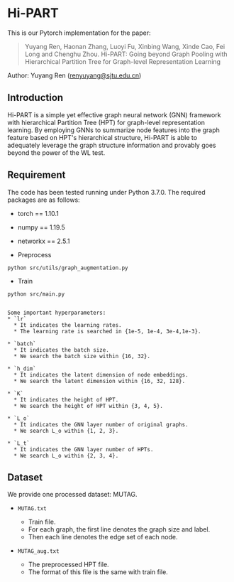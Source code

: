 # Hi-PART
This is our Pytorch implementation for the paper:

>Yuyang Ren, Haonan Zhang, Luoyi Fu, Xinbing Wang, Xinde Cao, Fei Long and Chenghu Zhou. Hi-PART: Going beyond Graph Pooling with Hierarchical Partition Tree for Graph-level Representation Learning

Author: Yuyang Ren (renyuyang@sjtu.edu.cn)

## Introduction
Hi-PART is a simple yet effective graph neural network (GNN) framework with hierarchical Partition Tree (HPT) for graph-level representation learning. By employing GNNs to summarize node features into the graph feature based on HPT's hierarchical structure, Hi-PART is able to adequately leverage the graph structure information and provably goes beyond the power of the WL test.


## Requirement
The code has been tested running under Python 3.7.0. The required packages are as follows:
* torch == 1.10.1
* numpy == 1.19.5
* networkx == 2.5.1


* Preprocess

```
python src/utils/graph_augmentation.py 
```

* Train

```
python src/main.py 
```

```

Some important hyperparameters:
* `lr`
  * It indicates the learning rates. 
  * The learning rate is searched in {1e-5, 1e-4, 3e-4,1e-3}.

* `batch`
  * It indicates the batch size. 
  * We search the batch size within {16, 32}.

* `h_dim`
  * It indicates the latent dimension of node embeddings. 
  * We search the latent dimension within {16, 32, 128}.

* `K`
  * It indicates the height of HPT. 
  * We search the height of HPT within {3, 4, 5}.

* `L_o`
  * It indicates the GNN layer number of original graphs. 
  * We search L_o within {1, 2, 3}.

* `L_t`
  * It indicates the GNN layer number of HPTs. 
  * We search L_o within {2, 3, 4}.
```

## Dataset
We provide one processed dataset: MUTAG.
* `MUTAG.txt`
  * Train file.
  * For each graph, the first line denotes the graph size and label.
  * Then each line denotes the edge set of each node.

* `MUTAG_aug.txt`
  * The preprocessed HPT file.
  * The format of this file is the same with train file.


  
